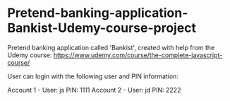 # Pretend-banking-application-Bankist-Udemy-course-project

Pretend banking application called 'Bankist', created with help from the Udemy course: https://www.udemy.com/course/the-complete-javascript-course/

User can login with the following user and PIN information:

Account 1 - User: js PIN: 1111
Account 2 - User: jd PIN: 2222

